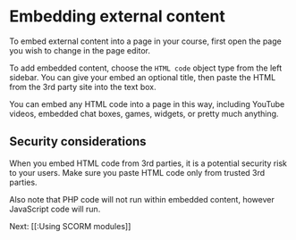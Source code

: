 # Embedding external content

To embed external content into a page in your course, first open the page
you wish to change in the page editor.

To add embedded content, choose the `HTML code` object type from the left
sidebar. You can give your embed an optional title, then paste the HTML
from the 3rd party site into the text box.

You can embed any HTML code into a page in this way, including YouTube
videos, embedded chat boxes, games, widgets, or pretty much anything.

## Security considerations 

When you embed HTML code from 3rd parties, it is a potential security
risk to your users. Make sure you paste HTML code only from trusted
3rd parties.

Also note that PHP code will not run within embedded content, however
JavaScript code will run.

Next: [[:Using SCORM modules]]